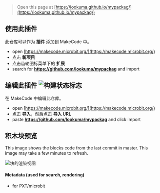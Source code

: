 > Open this page at [https://lookuma.github.io/mypackag/](https://lookuma.github.io/mypackag/)

## 使用此插件

此仓库可以作为 **插件** 添加到 MakeCode 中。

* open [https://makecode.microbit.org/](https://makecode.microbit.org/)
* 点击 **新项目**
* 点击齿轮图标菜单下的 **扩展**
* search for **https://github.com/lookuma/mypackag** and import

## 编辑此插件 ![构建状态标志](https://github.com/lookuma/mypackag/workflows/MakeCode/badge.svg)

在 MakeCode 中编辑此仓库。

* open [https://makecode.microbit.org/](https://makecode.microbit.org/)
* 点击 **导入**，然后点击 **导入 URL**
* paste **https://github.com/lookuma/mypackag** and click import

## 积木块预览

This image shows the blocks code from the last commit in master.
This image may take a few minutes to refresh.

![块的渲染视图](https://github.com/lookuma/mypackag/raw/master/.github/makecode/blocks.png)

#### Metadata (used for search, rendering)

* for PXT/microbit
<script src="https://makecode.com/gh-pages-embed.js"></script><script>makeCodeRender("{{ site.makecode.home_url }}", "{{ site.github.owner_name }}/{{ site.github.repository_name }}");</script>
